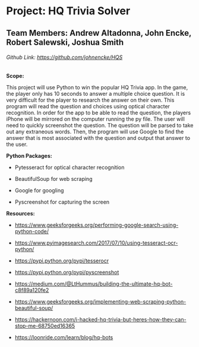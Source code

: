 # Project: HQ Trivia Solver

## Team Members: Andrew Altadonna, John Encke, Robert Salewski, Joshua Smith

###### Github Link: https://github.com/johnencke/HQS

**Scope:**

This project will use Python to win the popular HQ Trivia app. 
In the game, the player only has 10 seconds to answer a multiple choice 
question. It is very difficult for the player to research the answer on 
their own. This program will read the question and choices using optical 
character recognition. In order for the app to be able to read the question, 
the players iPhone will be mirrored on the computer running the py file. 
The user will need to quickly screenshot the question. 
The question will be parsed to take out any extraneous words. 
Then, the program will use Google to find the answer that is most associated 
with the question and output that answer to the user.


**Python Packages:**

- Pytesseract for optical character recognition

- BeautifulSoup for web scraping

- Google for googling

- Pyscreenshot for capturing the screen



**Resources:**

- https://www.geeksforgeeks.org/performing-google-search-using-python-code/

- https://www.pyimagesearch.com/2017/07/10/using-tesseract-ocr-python/

- https://pypi.python.org/pypi/tesserocr

- https://pypi.python.org/pypi/pyscreenshot

- https://medium.com/@LtHummus/building-the-ultimate-hq-bot-c8f89a120fe2

- https://www.geeksforgeeks.org/implementing-web-scraping-python-beautiful-soup/

- https://hackernoon.com/i-hacked-hq-trivia-but-heres-how-they-can-stop-me-68750ed16365

- https://loonride.com/learn/blog/hq-bots
